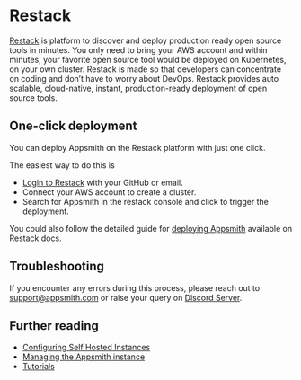 # Restack

 [Restack](https://www.restack.io) is platform to discover and deploy production ready open source tools in minutes.
 You only need to bring your AWS account and within minutes, your favorite open source tool would be deployed on Kubernetes, on your own cluster.
 Restack is made so that developers can concentrate on coding and don’t have to worry about DevOps. 
 Restack provides auto scalable, cloud-native, instant, production-ready deployment of open source tools.

 ## One-click deployment

 You can deploy Appsmith on the Restack platform with just one click.

 The easiest way to do this is

 * [Login to Restack](https://restack.io/login) with your GitHub or email.
 * Connect your AWS account to create a cluster. 
 * Search for Appsmith in the restack console and click to trigger the deployment. 

You could also follow the detailed guide for [deploying Appsmith](https://www.restack.io/docs/deploy-appsmith-on-kubernetes) available on Restack docs.

## Troubleshooting

If you encounter any errors during this process, please reach out to [support@appsmith.com](mailto:support@appsmith.com) or raise your query on [Discord Server](https://discord.com/invite/rBTTVJp).

## Further reading

* [Configuring Self Hosted Instances](../instance-configuration/#configuring-docker-installations)
* [Managing the Appsmith instance](../instance-management/)
* [Tutorials](../../../getting-started/tutorials/)
